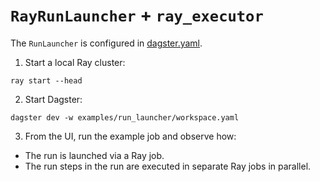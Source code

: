 # `RayRunLauncher` + `ray_executor`

The `RunLauncher` is configured in [dagster.yaml](dagster.yaml).

1. Start a local Ray cluster:

```shell
ray start --head
```

2. Start Dagster:

```shell
dagster dev -w examples/run_launcher/workspace.yaml
```

3. From the UI, run the example job and observe how:
- The run is launched via a Ray job.
- The run steps in the run are executed in separate Ray jobs in parallel.
